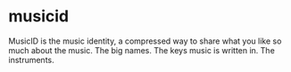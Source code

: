 # musicid
MusicID is the music identity, a compressed way to share what you like so much about the music. The big names. The keys music is written in. The instruments.
